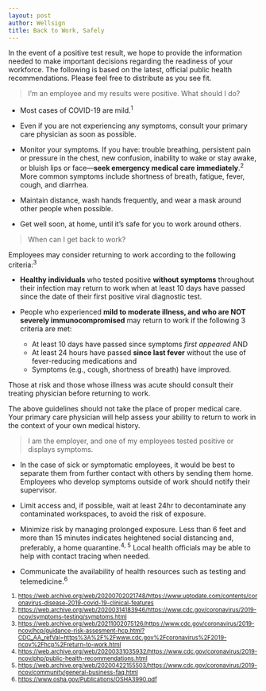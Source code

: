 ```yaml
---
layout: post
author: Wellsign
title: Back to Work, Safely
---
```


In the event of a positive test result, we hope to provide the information needed to make
important decisions regarding the readiness of your workforce. The following is based on the
latest, official public health recommendations. Please feel free to distribute as you see fit.

> I’m an employee and my results were positive. What should I do?

- Most cases of COVID-19 are mild.<sup>1</sup>

- Even if you are not experiencing any symptoms, consult your primary care physician as soon as
  possible.

- Monitor your symptoms. If you have: trouble breathing, persistent pain or pressure in the
  chest, new confusion, inability to wake or stay awake, or bluish lips or face—**seek emergency
medical care immediately**.<sup>2</sup> More common symptoms include shortness of breath,
fatigue, fever, cough, and diarrhea.

- Maintain distance, wash hands frequently, and wear a mask around other people when possible.

- Get well soon, at home, until it’s safe for you to work around others.

> When can I get back to work?

Employees may consider returning to work according to the following criteria:<sup>3</sup>

- **Healthy individuals** who tested positive **without symptoms** throughout their infection may
  return to work when at least 10 days have passed since the date of their first positive viral
diagnostic test.

- People who experienced **mild to moderate illness, and who are NOT severely
  immunocompromised** may return to work if the following 3 criteria are met:

    - At least 10 days have passed since symptoms *first appeared* AND
    - At least 24 hours have passed **since last fever** without the use of fever-reducing
      medications and
    - Symptoms (e.g., cough, shortness of breath) have improved.

Those at risk and those whose illness was acute should consult their treating physician before
returning to work.

The above guidelines should not take the place of proper medical care. Your primary care
physician will help assess your ability to return to work in the context of your own medical
history.

> I am the employer, and one of my employees tested positive or displays symptoms.

- In the case of sick or symptomatic employees, it would be best to separate them from further
contact with others by sending them home. Employees who develop symptoms outside of work should
notify their supervisor.

- Limit access and, if possible, wait at least 24hr to decontaminate any contaminated workspaces,
to avoid the risk of exposure.

- Minimize risk by managing prolonged exposure. Less than 6 feet and more than 15 minutes
  indicates heightened social distancing and, preferably, a home quarantine.<sup>4, 5</sup>
Local health officials may be able to help with contact tracing when needed.

- Communicate the availability of health resources such as testing and telemedicine.<sup>6</sup>

<sub>

1. <https://web.archive.org/web/20200702021748/https://www.uptodate.com/contents/coronavirus-disease-2019-covid-19-clinical-features>
2. <https://web.archive.org/web/20200314183946/https://www.cdc.gov/coronavirus/2019-ncov/symptoms-testing/symptoms.html>
3. <https://web.archive.org/web/20211002075126/https://www.cdc.gov/coronavirus/2019-ncov/hcp/guidance-risk-assesment-hcp.html?CDC_AA_refVal=https%3A%2F%2Fwww.cdc.gov%2Fcoronavirus%2F2019-ncov%2Fhcp%2Freturn-to-work.html>
4. <https://web.archive.org/web/20200331035932/https://www.cdc.gov/coronavirus/2019-ncov/php/public-health-recommendations.html>
5. <https://web.archive.org/web/20200422155503/https://www.cdc.gov/coronavirus/2019-ncov/community/general-business-faq.html>
6. <https://www.osha.gov/Publications/OSHA3990.pdf>

</sub>
